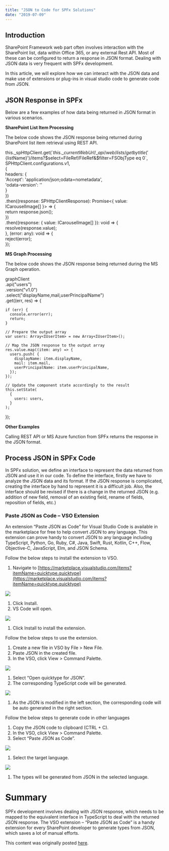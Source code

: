```yaml
---
title: "JSON to Code for SPFx Solutions"
date: "2019-07-09"
---
```


## Introduction

SharePoint Framework web part often involves interaction with the SharePoint list, data within Office 365, or any external Rest API. Most of these can be configured to return a response in JSON format. Dealing with JSON data is very frequent with SPFx development.

In this article, we will explore how we can interact with the JSON data and make use of extensions or plug-ins in visual studio code to generate code from JSON.

## JSON Response in SPFx

Below are a few examples of how data being returned in JSON format in various scenarios.

**SharePoint List Item Processing**

The below code shows the JSON response being returned during SharePoint list item retrieval using REST API.

this.\_spHttpClient.get(\`${this.\_currentWebUrl}/\_api/web/lists/getbytitle('${listName}')/items?$select=FileRef/FileRef&$filter=FSObjType eq 0\`,  
    SPHttpClient.configurations.v1,  
    {  
        headers: {  
            'Accept': 'application/json;odata=nometadata',  
            'odata-version': ''  
        }  
    })  
    .then((response: SPHttpClientResponse): Promise<{ value: ICarouselImage\[\] }> => {  
        return response.json();  
    })  
    .then((response: { value: ICarouselImage\[\] }): void => {  
        resolve(response.value);  
    }, (error: any): void => {  
        reject(error);  
    });

**MS Graph Processing**

The below code shows the JSON response being returned during the MS Graph operation.

graphClient  
  .api("users")  
  .version("v1.0")  
  .select("displayName,mail,userPrincipalName")  
  .get((err, res) => {    
  
    if (err) {  
      console.error(err);  
      return;  
    }  
  
    // Prepare the output array  
    var users: Array<IUserItem> = new Array<IUserItem>();  
  
    // Map the JSON response to the output array  
    res.value.map((item: any) => {  
      users.push( {   
        displayName: item.displayName,  
        mail: item.mail,  
        userPrincipalName: item.userPrincipalName,  
      });  
    });  
  
    // Update the component state accordingly to the result  
    this.setState(  
      {  
        users: users,  
      }  
    );  
  });

**Other Examples**

Calling REST API or MS Azure function from SPFx returns the response in the JSON format.

## Process JSON in SPFx Code

In SPFx solution, we define an interface to represent the data returned from JSON and use it in our code. To define the interface, firstly we have to analyze the JSON data and its format. If the JSON response is complicated, creating the interface by hand to represent it is a difficult job. Also, the interface should be revised if there is a change in the returned JSON (e.g. addition of new field, removal of an existing field, rename of fields, reposition of fields, etc.)

### Paste JSON as Code – VSO Extension

An extension “Paste JSON as Code” for Visual Studio Code is available in the marketplace for free to help convert JSON to any language. This extension can prove handy to convert JSON to any language including TypeScript, Python, Go, Ruby, C#, Java, Swift, Rust, Kotlin, C++, Flow, Objective-C, JavaScript, Elm, and JSON Schema.

Follow the below steps to install the extension to VSO.

1. Navigate to [https://marketplace.visualstudio.com/items?itemName=quicktype.quicktype](https://marketplace.visualstudio.com/items?itemName=quicktype.quicktype)

![](https://nanddeepnachanblogs.com/wp-content/uploads/2020/03/word-image-542.png)

1. Click Install.
2. VS Code will open.

![](https://nanddeepnachanblogs.com/wp-content/uploads/2020/03/word-image-543.png)

1. Click Install to install the extension.

Follow the below steps to use the extension.

1. Create a new file in VSO by File > New File.
2. Paste JSON in the created file.
3. In the VSO, click View > Command Palette.

![](https://nanddeepnachanblogs.com/wp-content/uploads/2020/03/word-image-544.png)

1. Select “Open quicktype for JSON”.
2. The corresponding TypeScript code will be generated.

![](https://nanddeepnachanblogs.com/wp-content/uploads/2020/03/word-image-545.png)

1. As the JSON is modified in the left section, the corresponding code will be auto generated in the right section.

Follow the below steps to generate code in other languages

1. Copy the JSON code to clipboard (CTRL + C).
2. In the VSO, click View > Command Palette.
3. Select “Paste JSON as Code”.

![](https://nanddeepnachanblogs.com/wp-content/uploads/2020/03/word-image-546.png)

1. Select the target language.

![](https://nanddeepnachanblogs.com/wp-content/uploads/2020/03/word-image-547.png)

1. The types will be generated from JSON in the selected language.

# Summary

SPFx development involves dealing with JSON response, which needs to be mapped to the equivalent interface in TypeScript to deal with the returned JSON response. The VSO extension – “Paste JSON as Code” is a handy extension for every SharePoint developer to generate types from JSON, which saves a lot of manual efforts.

This content was originally posted [here](https://www.c-sharpcorner.com/article/upgrade-spfx-solutions-with-office-365-cli/).
